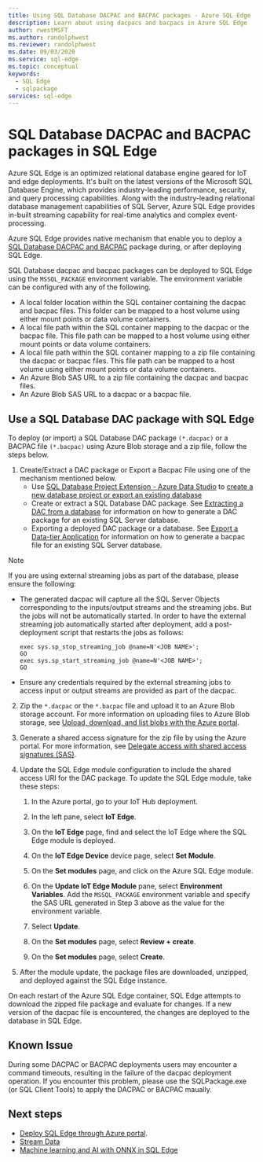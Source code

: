 ```yaml
---
title: Using SQL Database DACPAC and BACPAC packages - Azure SQL Edge
description: Learn about using dacpacs and bacpacs in Azure SQL Edge
author: rwestMSFT
ms.author: randolphwest
ms.reviewer: randolphwest
ms.date: 09/03/2020
ms.service: sql-edge
ms.topic: conceptual
keywords:
  - SQL Edge
  - sqlpackage
services: sql-edge
---
```


# SQL Database DACPAC and BACPAC packages in SQL Edge

Azure SQL Edge is an optimized relational database engine geared for IoT and edge deployments. It's built on the latest versions of the Microsoft SQL Database Engine, which provides industry-leading performance, security, and query processing capabilities. Along with the industry-leading relational database management capabilities of SQL Server, Azure SQL Edge provides in-built streaming capability for real-time analytics and complex event-processing.

Azure SQL Edge provides native mechanism that enable you to deploy a [SQL Database DACPAC and BACPAC](/sql/relational-databases/data-tier-applications/data-tier-applications) package during, or after deploying SQL Edge.

SQL Database dacpac and bacpac packages can be deployed to SQL Edge using the `MSSQL_PACKAGE` environment variable. The environment variable can be configured with any of the following.  
- A local folder location within the SQL container containing the dacpac and bacpac files. This folder can be mapped to a host volume using either mount points or data volume containers. 
- A local file path within the SQL container mapping to the dacpac or the bacpac file. This file path can be mapped to a host volume using either mount points or data volume containers. 
- A local file path within the SQL container mapping to a zip file containing the dacpac or bacpac files. This file path can be mapped to a host volume using either mount points or data volume containers. 
- An Azure Blob SAS URL to a zip file containing the dacpac and bacpac files.
- An Azure Blob SAS URL to a dacpac or a bacpac file. 

## Use a SQL Database DAC package with SQL Edge

To deploy (or import) a SQL Database DAC package `(*.dacpac)` or a BACPAC file `(*.bacpac)` using Azure Blob storage and a zip file, follow the steps below. 

1. Create/Extract a DAC package or Export a Bacpac File using one of the mechanism mentioned below. 
    - Use [SQL Database Project Extension - Azure Data Studio](/sql/azure-data-studio/extensions/sql-database-project-extension-getting-started) to [create a new database project or export an existing database](/sql/azure-data-studio/extensions/sql-database-project-extension-getting-started)
    - Create or extract a SQL Database DAC package. See [Extracting a DAC from a database](/sql/relational-databases/data-tier-applications/extract-a-dac-from-a-database/) for information on how to generate a DAC package for an existing SQL Server database.
    - Exporting a deployed DAC package or a database. See [Export a Data-tier Application](/sql/relational-databases/data-tier-applications/export-a-data-tier-application/) for information on how to generate a bacpac file for an existing SQL Server database.

> [!NOTE]
> If you are using external streaming jobs as part of the database, please ensure the following:
> 
> - The generated dacpac will capture all the SQL Server Objects corresponding to the inputs/output streams and the streaming jobs. But the jobs will not be automatically started. In order to have the external streaming job automatically started after deployment, add a post-deployment script that restarts the jobs as follows:
>   
>   ```
>   exec sys.sp_stop_streaming_job @name=N'<JOB NAME>';
>   GO
>   exec sys.sp_start_streaming_job @name=N'<JOB NAME>';
>   GO
>   ```
>   
> - Ensure any credentials required by the external streaming jobs to access input or output streams are provided as part of the dacpac.



2. Zip the `*.dacpac` or the `*.bacpac` file and upload it to an Azure Blob storage account. For more information on uploading files to Azure Blob storage, see [Upload, download, and list blobs with the Azure portal](../storage/blobs/storage-quickstart-blobs-portal.md).

3. Generate a shared access signature for the zip file by using the Azure portal. For more information, see [Delegate access with shared access signatures (SAS)](../storage/common/storage-sas-overview.md).

4. Update the SQL Edge module configuration to include the shared access URI for the DAC package. To update the SQL Edge module, take these steps:

    1. In the Azure portal, go to your IoT Hub deployment.

    2. In the left pane, select **IoT Edge**.

    3. On the **IoT Edge** page, find and select the IoT Edge where the SQL Edge module is deployed.

    4. On the **IoT Edge Device** device page, select **Set Module**.

    5. On the **Set modules** page, and click on the Azure SQL Edge module.

    6. On the **Update IoT Edge Module** pane, select **Environment Variables**. Add the `MSSQL_PACKAGE` environment variable and specify the SAS URL generated in Step 3 above as the value for the environment variable. 

    7. Select **Update**.

    8. On the **Set modules** page, select **Review + create**.

    9. On the **Set modules** page, select **Create**.

5. After the module update, the package files are downloaded, unzipped, and deployed against the SQL Edge instance.

On each restart of the Azure SQL Edge container, SQL Edge attempts to download the zipped file package and evaluate for changes. If a new version of the dacpac file is encountered, the changes are deployed to the database in SQL Edge.

## Known Issue

During some DACPAC or BACPAC deployments users may encounter a command timeouts, resulting in the failure of the dacpac deployment operation. If you encounter this problem, please use the SQLPackage.exe (or SQL Client Tools) to apply the DACPAC or BACPAC maually. 

## Next steps

- [Deploy SQL Edge through Azure portal](deploy-portal.md).
- [Stream Data](stream-data.md)
- [Machine learning and AI with ONNX in SQL Edge](onnx-overview.md)
